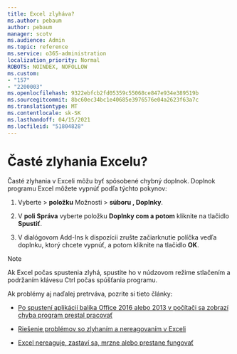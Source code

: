 ```yaml
---
title: Excel zlyháva?
ms.author: pebaum
author: pebaum
manager: scotv
ms.audience: Admin
ms.topic: reference
ms.service: o365-administration
localization_priority: Normal
ROBOTS: NOINDEX, NOFOLLOW
ms.custom:
- "157"
- "2200003"
ms.openlocfilehash: 9322ebfcb2fd05359c55068ce847e934e389519b
ms.sourcegitcommit: 8bc60ec34bc1e40685e3976576e04a2623f63a7c
ms.translationtype: MT
ms.contentlocale: sk-SK
ms.lasthandoff: 04/15/2021
ms.locfileid: "51804828"
---
```

# <a name="frequent-excel-crashes"></a>Časté zlyhania Excelu?

Časté zlyhania v Exceli môžu byť spôsobené chybný doplnok. Doplnok programu Excel môžete vypnúť podľa týchto pokynov:
  
1. Vyberte  \> **položku** Možnosti \> **súboru , Doplnky**.

2. V **poli Správa** vyberte položku **Doplnky com a potom** kliknite na tlačidlo **Spustiť**.

3. V dialógovom Add-Ins k dispozícii zrušte začiarknutie políčka vedľa doplnku, ktorý chcete vypnúť, a potom kliknite na tlačidlo **OK**.

> [!NOTE]
> Ak Excel počas spustenia zlyhá, spustite ho v núdzovom režime stlačením a podržaním klávesu Ctrl počas spúšťania programu.
  
Ak problémy aj naďalej pretrváva, pozrite si tieto články:
  
- [Po spustení aplikácií balíka Office 2016 alebo 2013 v počítači sa zobrazí chyba program prestal pracovať](https://support.office.com/article/52bd7985-4e99-4a35-84c8-2d9b8301a2fa.aspx)

- [Riešenie problémov so zlyhaním a nereagovaním v Exceli](https://support.microsoft.com/help/2758592/how-to-troubleshoot-crashing-and-not-responding-issues-with-excel)

- [Excel nereaguje, zastaví sa, mrzne alebo prestane fungovať](https://support.office.com/article/37e7d3c9-9e84-40bf-a805-4ca6853a1ff4.aspx)
